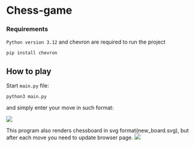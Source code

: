 # Chess-game

### Requirements
```Python version 3.12``` and chevron are required to run the project


```pip install chevron```

## How to play
Start ```main.py``` file:

```python3 main.py```

and simply enter your move in such format:

![](docs/terminal_output.png)

This program also renders chessboard in svg format(new_board.svg), but after each move you need to update browser page.
![](docs/svg_board_example.png)
